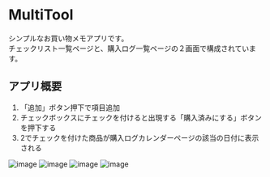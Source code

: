 # MultiTool
シンプルなお買い物メモアプリです。  
チェックリスト一覧ページと、購入ログ一覧ページの２画面で構成されています。

## アプリ概要
1. 「追加」ボタン押下で項目追加
2. チェックボックスにチェックを付けると出現する「購入済みにする」ボタンを押下する
3. 2でチェックを付けた商品が購入ログカレンダーページの該当の日付に表示される  

![image](https://github.com/user-attachments/assets/37982266-a2ca-4937-95bc-26f26462358e)
![image](https://github.com/user-attachments/assets/beda9459-6cce-4426-bfa2-8bd266eb616d)
![image](https://github.com/user-attachments/assets/eed3ef1b-c093-435f-84ff-fe2f5c67fca3)
![image](https://github.com/user-attachments/assets/8943b146-12dd-425f-aa29-2398a903080b)
